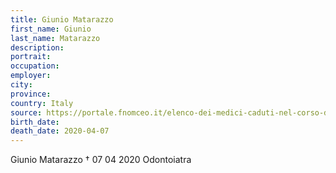 ```yaml
---
title: Giunio Matarazzo
first_name: Giunio
last_name: Matarazzo
description: 
portrait: 
occupation: 
employer: 
city: 
province: 
country: Italy
source: https://portale.fnomceo.it/elenco-dei-medici-caduti-nel-corso-dellepidemia-di-covid-19/
birth_date: 
death_date: 2020-04-07
---
```


Giunio Matarazzo † 07 04 2020
Odontoiatra